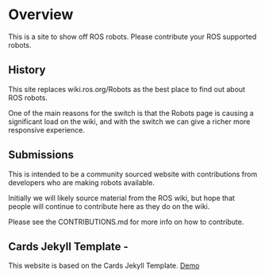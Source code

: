 # Overview
This is a site to show off ROS robots. Please contribute your ROS supported robots.



## History
This site replaces wiki.ros.org/Robots as the best place to find out about ROS robots.

One of the main reasons for the switch is that the Robots page is causing a significant load on the wiki, and with the switch we can give a richer more responsive experience.


## Submissions

This is intended to be a community sourced website with contributions from developers who are making robots available. 

Initially we will likely source material from the ROS wiki, but hope that people will continue to contribute here as they do on the wiki.

Please see the CONTRIBUTIONS.md for more info on how to contribute.

## Cards Jekyll Template -

This website is based on the Cards Jekyll Template.
 [Demo](http://willianjusten.com.br/cards-jekyll-template)
